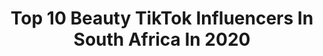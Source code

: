 ---
title: Top 10 Beauty TikTok Influencers In South Africa In 2020
description: >-
  Find top beauty TikTok influencers in South Africa in 2020. Most popular hashtags: #covid19 #lockdown #quarantine #coronavirus.
platform: TikTok
profiles:
  - username: "sandycorn_101"
    fullname: >-
      Sandy 🦄
    location: "South Africa"
    followers: 45535
    engagement: 1355
    commentsToLikes: 0.058978
    id: cka0s3owajr3x0i78k9cwj64w
    verified: false
    hashtags: "#indianmakeup, #scientist, #kdramalover, #jbeauty"
  - username: "tinaprokas"
    fullname: >-
      Tina Prokas
    location: "South Africa"
    followers: 7420
    engagement: 648
    commentsToLikes: 0.028470
    id: ck982t1cxhls40j781asd5muo
    verified: false
    hashtags: "#photoshootideas, #hairtips, #beautyhacks, #poseideas"
  - username: "siyabunny"
    fullname: >-
      Siyanda Bani
    location: "South Africa"
    followers: 34249
    engagement: 533
    commentsToLikes: 0.012325
    id: ck9k9olv9dzh60j78fgxhi9n3
    verified: false
    hashtags: "#style, #badparent, #styletips, #boredinthehouse"
  - username: "nix951"
    fullname: >-
      Nix
    location: "South Africa"
    followers: 2244
    engagement: 1304
    commentsToLikes: 0.041818
    id: ck8oxl8vw31mh0j78w0g4dbfp
    verified: false
    hashtags: "#sexy, #findyoursexy, #newtrend, #timoth"
  - username: "addfashion"
    fullname: >-
      cutegirls
    location: "South Africa"
    followers: 1285416
    engagement: 855
    commentsToLikes: 0.006637
    id: ck85cin0a1u140j7828ujstlz
    verified: false
    hashtags: "#eyes, #lipstick, #cool, #good"
  - username: "deborah__darling"
    fullname: >-
      Deborah Chambers 
    location: "South Africa"
    followers: 72969
    engagement: 1029
    commentsToLikes: 0.040999
    id: cka0o6tuh2jpm0i78b7qm9gtx
    verified: false
    hashtags: "#granny, #hesgotbeef, #toooldfortiktok, #over30"
  - username: "zita.bothma.eq"
    fullname: >-
      Zita Bothma
    location: "South Africa"
    followers: 7921
    engagement: 2122
    commentsToLikes: 0.020133
    id: cka0l27gxp4u20i787lim2ws7
    verified: false
    hashtags: "#tiktokarab, #hearthorse, #goldenboy, #coronavirus"
  - username: "alice_orion"
    fullname: >-
      Alice
    location: "South Africa"
    followers: 10200
    engagement: 775
    commentsToLikes: 0.071331
    id: ck81s4qyfpyye0j7886nifkep
    verified: false
    hashtags: "#greenscreen, #mugshawtys, #athomewithme, #singer"
  - username: "richardhaubrich"
    fullname: >-
      Richard Haubrich
    location: "South Africa"
    followers: 41702
    engagement: 1000
    commentsToLikes: 0.023262
    id: ck963n948vjsu0j78h6lutv6r
    verified: false
    hashtags: "#kway, #awemaybru, #chasingafrica, #ferrari"
  - username: "cosmopolitansa"
    fullname: >-
      COSMOPOLITAN SA
    location: "South Africa"
    followers: 6798
    engagement: 934
    commentsToLikes: 0.022770
    id: ck9sjj5jt3xex0j7882xqnz47
    verified: true
    hashtags: "#athomewithme, #beautyhaul, #makeupchallenge, #happyathome"
---
